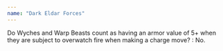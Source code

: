 ```yaml
---
name: "Dark Eldar Forces"
---
```

Do Wyches and Warp Beasts count as having an armor value of 5+ when they are subject to overwatch fire when making a charge move?
: No.